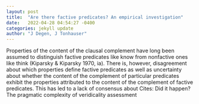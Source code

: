 ```yaml
---
layout: post
title:  "Are there factive predicates? An empirical investigation"
date:   2022-04-28 04:54:27 -0400
categories: jekyll update
author: "J Degen, J Tonhauser"
---
```

Properties of the content of the clausal complement have long been assumed to distinguish factive predicates like know from nonfactive ones like think (Kiparsky & Kiparsky 1970, ia). There is, however, disagreement about which properties define factive predicates as well as uncertainty about whether the content of the complement of particular predicates exhibit the properties attributed to the content of the complement of factive predicates. This has led to a lack of consensus about Cites: Did it happen? The pragmatic complexity of veridicality assessment